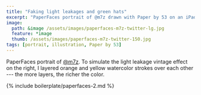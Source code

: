 ```yaml
---
title: "Faking light leakages and green hats"
excerpt: "PaperFaces portrait of @m7z drawn with Paper by 53 on an iPad."
image: 
  path: &image /assets/images/paperfaces-m7z-twitter-lg.jpg 
  feature: *image
  thumb: /assets/images/paperfaces-m7z-twitter-150.jpg
tags: [portrait, illustration, Paper by 53]
---
```


PaperFaces portrait of [@m7z](http://twitter.com/m7z). To simulate the light leakage vintage effect on the right, I layered orange and yellow watercolor strokes over each other --- the more layers, the richer the color.

{% include boilerplate/paperfaces-2.md %}